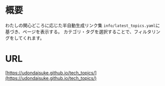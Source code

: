 # 概要
わたしの関心どころに応じた半自動生成リンク集
`info/latest_topics.yaml`に基づき、ページを表示する。
カテゴリ・タグを選択することで、フィルタリングをしてくれます。

# URL
[https://udondaisuke.github.io/tech_topics/](https://udondaisuke.github.io/tech_topics/)
